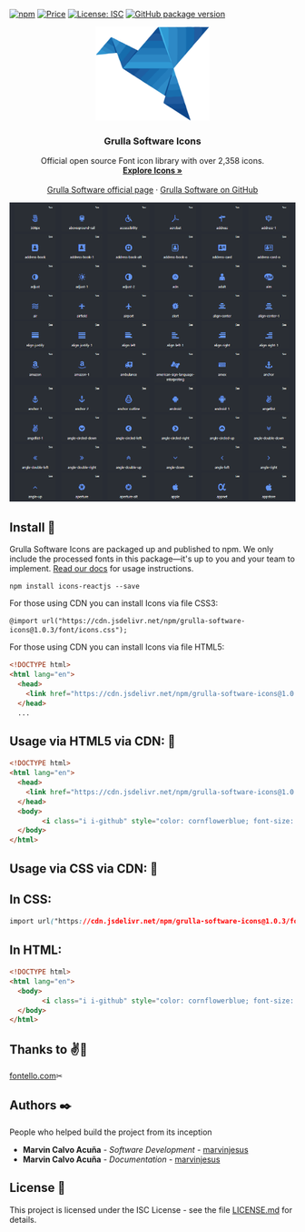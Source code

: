[![npm](https://badgen.net/npm/v/grulla-software-icons)](https://www.npmjs.com/package/grulla-software-icons) 
[![Price](https://img.shields.io/badge/price-FREE-purple.svg)](https://github.com/Grulla-Software/icons/blob/main/LICENSE.md) 
[![License: ISC](https://img.shields.io/badge/license-ISC-yellow.svg)](https://github.com/Grulla-Software/icons/blob/main/LICENSE.md) 
[![GitHub package version](https://img.shields.io/badge/version-1.0.3-green.svg)](https://github.com/Grulla-Software/icons)
<p align="center">
  <a href="ttps://grullasoftware.vercel.app/">
    <img src="https://github.com/Grulla-Software/icons/blob/main/img/logo.png" alt="Gulla Software logo" width="200" height="165">
  </a>
</p>

<h3 align="center">Grulla Software Icons</h3>

<p align="center">
  Official open source Font icon library   with over 2,358 icons.
  <br>
  <a href="https://grulla-software.github.io/page-icons/"><strong>Explore Icons »</strong></a>
  <br>
  <br>
  <a href="https://grullasoftware.vercel.app/">Grulla Software official page</a>
  ·
  <a href="https://github.com/Grulla-Software">Grulla Software on GitHub</a>
  <br>
</p>

[![Icons preview](https://github.com/Grulla-Software/icons/blob/main/img/icons.png)](https://grulla-software.github.io/page-icons/)

## Install 🔧

Grulla Software Icons are packaged up and published to npm. We only include the processed fonts in this package—it's up to you and your team to implement. [Read our docs](https://www.npmjs.com/package/icons-reactjs) for usage instructions.

```shell
npm install icons-reactjs --save 
```

For those using CDN you can install Icons via file CSS3:

```shell
@import url("https://cdn.jsdelivr.net/npm/grulla-software-icons@1.0.3/font/icons.css");
```
For those using CDN you can install Icons via file HTML5:
```html
<!DOCTYPE html>
<html lang="en">
  <head>
    <link href="https://cdn.jsdelivr.net/npm/grulla-software-icons@1.0.3/font/icons.css" rel="stylesheet"  crossorigin="anonymous">
  </head>
  ...
```
## Usage via HTML5 via CDN: 🚀

```html
<!DOCTYPE html>
<html lang="en">
  <head>
    <link href="https://cdn.jsdelivr.net/npm/grulla-software-icons@1.0.3/font/icons.css" rel="stylesheet"  crossorigin="anonymous">
  </head>
  <body>
        <i class="i i-github" style="color: cornflowerblue; font-size: 2rem;"></i>
  </body>
</html>
```
## Usage via CSS via CDN: 🚀
## In CSS:
```css
import url("https://cdn.jsdelivr.net/npm/grulla-software-icons@1.0.3/font/icons.css");
```
## In HTML:
```html
<!DOCTYPE html>
<html lang="en">
  <body>
        <i class="i i-github" style="color: cornflowerblue; font-size: 2rem;"></i>
  </body>
</html>
```
## Thanks to ✌🤩

[fontello.com](https://codesandbox.io/embed/icons-reactjs-vb665n?fontsize=14&hidenavigation=1&theme=dark)✂

## Authors ✒️

People who helped build the project from its inception

* **Marvin Calvo Acuña** - *Software Development* - [marvinjesus](https://github.com/MarvinJesus)
* **Marvin Calvo Acuña** - *Documentation* - [marvinjesus](https://github.com/MarvinJesus)

## License 📄

This project is licensed under the ISC License - see the file [LICENSE.md](LICENSE.md) for details.
